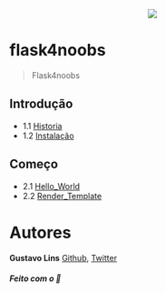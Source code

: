 <p align="center">
  <img src="https://encrypted-tbn0.gstatic.com/images?q=tbn%3AANd9GcTVGrRyh-Q55ckT98qshfXU3Fmh7-F_HD7WBSetZkwgqQKU7RW2&usqp=CAU">
</p>

# flask4noobs
> Flask4noobs

## Introdução

- 1.1 [Historia](./src/Introdução/Historia.md)
- 1.2 [Instalação](./src/Introdução/Instalação.md)

## Começo

- 2.1 [Hello_World](./src/Começo/Hello-World.md)
- 2.2 [Render_Template](./src/Começo/Render-Template.md)

# Autores
**Gustavo Lins** [Github](https://github.com/freazesss/), [Twitter](https://twitter.com/freazesss)

##### Feito com o 💜
